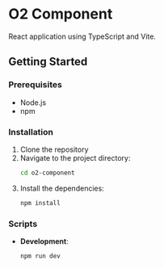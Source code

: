 # O2 Component

React application using TypeScript and Vite. 

## Getting Started

### Prerequisites

- Node.js
- npm

### Installation

1. Clone the repository
2. Navigate to the project directory:
    ```sh
    cd o2-component
    ```
3. Install the dependencies:
    ```sh
    npm install
    ```

### Scripts

- **Development**:
    ```sh
    npm run dev
    ```
